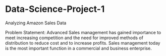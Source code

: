 # Data-Science-Project-1
Analyzing Amazon Sales Data

 Problem Statement:
 Advanced
 Sales management has gained importance to meet increasing competition and the
 need for improved methods of distribution to reduce cost and to increase profits. Sales
 management today is the most important function in a commercial and business
 enterprise.

